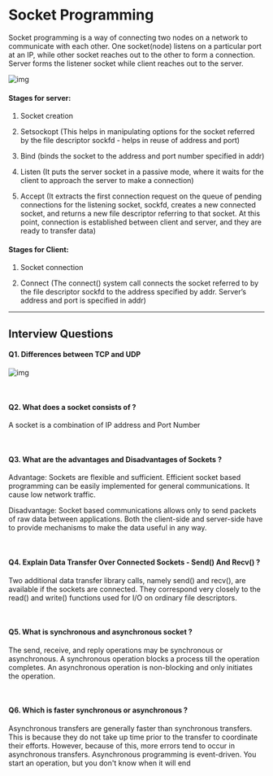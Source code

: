 # Socket Programming 

Socket programming is a way of connecting two nodes on a network to communicate with each other. One socket(node) listens on a particular port at an IP, while other socket reaches out to the other to form a connection. Server forms the listener socket while client reaches out to the server.

![img](https://media.geeksforgeeks.org/wp-content/uploads/Socket-Programming-in-C-C-.jpg)

#### Stages for server:

1. Socket creation

2. Setsockopt (This helps in manipulating options for the socket referred by the file descriptor sockfd - helps in reuse of address and port)

3. Bind (binds the socket to the address and port number specified in addr)

4. Listen (It puts the server socket in a passive mode, where it waits for the client to approach the server to make a connection)

5. Accept (It extracts the first connection request on the queue of pending connections for the listening socket, sockfd, creates a new connected socket, and returns a new file descriptor referring to that socket. At this point, connection is established between client and server, and they are ready to transfer data)


#### Stages for Client:

1. Socket connection

2. Connect (The connect() system call connects the socket referred to by the file descriptor sockfd to the address specified by addr. Server’s address and port is specified in addr)


-----


## Interview Questions

#### Q1. Differences between TCP and UDP 

![img](https://github.com/naman14310/Interview_Prep/blob/main/Project%20Notes/torrent/images/TCP%20vs%20UDP.png)

<br>

#### Q2. What does a socket consists of ?

A socket is a combination of IP address and Port Number

<br>

#### Q3. What are the advantages and Disadvantages of Sockets ?

Advantage: Sockets are flexible and sufficient. Efficient socket based programming can be easily implemented for general communications. It cause low network traffic.

Disadvantage: Socket based communications allows only to send packets of raw data between applications. Both the client-side and server-side have to provide mechanisms to make the data useful in any way.

<br>

#### Q4. Explain Data Transfer Over Connected Sockets - Send() And Recv() ?

Two additional data transfer library calls, namely send() and recv(), are available if the sockets are connected. They correspond very closely to the read() and write() functions used for I/O on ordinary file descriptors.

<br>

#### Q5. What is synchronous and asynchronous socket ?

The send, receive, and reply operations may be synchronous or asynchronous. A synchronous operation blocks a process till the operation completes. An asynchronous operation is non-blocking and only initiates the operation.

<br>

#### Q6. Which is faster synchronous or asynchronous ?

Asynchronous transfers are generally faster than synchronous transfers. This is because they do not take up time prior to the transfer to coordinate their efforts. However, because of this, more errors tend to occur in asynchronous transfers. Asynchronous programming is event-driven. You start an operation, but you don't know when it will end
